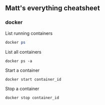 ## Matt's everything cheatsheet

### docker

List running containers 
```powershell
docker ps
```

List all containers

`docker ps -a`

Start a container

`docker start container_id`

Stop a container

`docker stop container_id`
